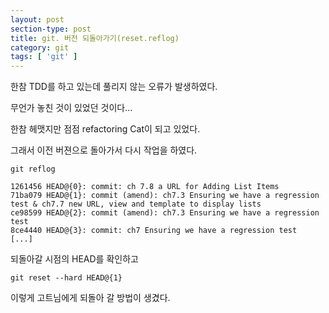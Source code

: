 ```yaml
---
layout: post
section-type: post
title: git. 버전 되돌아가기(reset.reflog)
category: git
tags: [ 'git' ]
---
```


한참 TDD를 하고 있는데 풀리지 않는 오류가 발생하였다.

무언가 놓친 것이 있었던 것이다...

한참 헤맷지만 점점 refactoring Cat이 되고 있었다.

그래서 이전 버젼으로 돌아가서 다시 작업을 하였다.

`git reflog`

```
1261456 HEAD@{0}: commit: ch 7.8 a URL for Adding List Items
71ba079 HEAD@{1}: commit (amend): ch7.3 Ensuring we have a regression test & ch7.7 new URL, view and template to display lists
ce98599 HEAD@{2}: commit (amend): ch7.3 Ensuring we have a regression test
8ce4440 HEAD@{3}: commit: ch7 Ensuring we have a regression test
[...]
```

되돌아갈 시점의 HEAD를 확인하고

```
git reset --hard HEAD@{1}
```

이렇게 고트님에게 되돌아 갈 방법이 생겼다.
